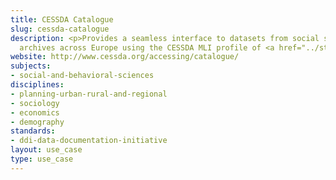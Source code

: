 ```yaml
---
title: CESSDA Catalogue
slug: cessda-catalogue
description: <p>Provides a seamless interface to datasets from social science data
  archives across Europe using the CESSDA MLI profile of <a href="../standards/ddi-data-documentation-initiative.html">DDI</a>.</p>
website: http://www.cessda.org/accessing/catalogue/
subjects:
- social-and-behavioral-sciences
disciplines:
- planning-urban-rural-and-regional
- sociology
- economics
- demography
standards:
- ddi-data-documentation-initiative
layout: use_case
type: use_case
---
```


